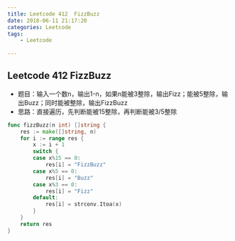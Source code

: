 ```yaml
---
title: Leetcode 412  FizzBuzz
date: 2018-06-11 21:17:20
categories: Leetcode
tags:
	- Leetcode
	
---
```


## Leetcode 412  FizzBuzz

* 题目：输入一个数n，输出1-n，如果n能被3整除，输出Fizz；能被5整除，输出Buzz；同时能被整除，输出FizzBuzz
*  思路：直接遍历，先判断能被15整除，再判断能被3/5整除

```go
func fizzBuzz(n int) []string {
	res := make([]string, n)
	for i := range res {
		x := i + 1
		switch {
		case x%15 == 0:
			res[i] = "FizzBuzz"
		case x%5 == 0:
			res[i] = "Buzz"
		case x%3 == 0:
			res[i] = "Fizz"
		default:
			res[i] = strconv.Itoa(x)
		}
	}
	return res
}
```

